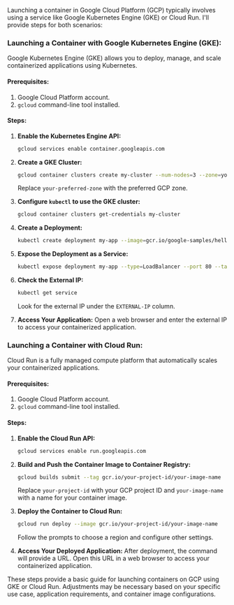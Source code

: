Launching a container in Google Cloud Platform (GCP) typically involves using a service like Google Kubernetes Engine (GKE) or Cloud Run. I'll provide steps for both scenarios:

### Launching a Container with Google Kubernetes Engine (GKE):

Google Kubernetes Engine (GKE) allows you to deploy, manage, and scale containerized applications using Kubernetes.

#### Prerequisites:
1. Google Cloud Platform account.
2. `gcloud` command-line tool installed.

#### Steps:

1. **Enable the Kubernetes Engine API:**
   ```bash
   gcloud services enable container.googleapis.com
   ```

2. **Create a GKE Cluster:**
   ```bash
   gcloud container clusters create my-cluster --num-nodes=3 --zone=your-preferred-zone
   ```
   Replace `your-preferred-zone` with the preferred GCP zone.

3. **Configure `kubectl` to use the GKE cluster:**
   ```bash
   gcloud container clusters get-credentials my-cluster
   ```

4. **Create a Deployment:**
   ```bash
   kubectl create deployment my-app --image=gcr.io/google-samples/hello-app:1.0
   ```

5. **Expose the Deployment as a Service:**
   ```bash
   kubectl expose deployment my-app --type=LoadBalancer --port 80 --target-port 8080
   ```

6. **Check the External IP:**
   ```bash
   kubectl get service
   ```

   Look for the external IP under the `EXTERNAL-IP` column.

7. **Access Your Application:**
   Open a web browser and enter the external IP to access your containerized application.

### Launching a Container with Cloud Run:

Cloud Run is a fully managed compute platform that automatically scales your containerized applications.

#### Prerequisites:
1. Google Cloud Platform account.
2. `gcloud` command-line tool installed.

#### Steps:

1. **Enable the Cloud Run API:**
   ```bash
   gcloud services enable run.googleapis.com
   ```

2. **Build and Push the Container Image to Container Registry:**
   ```bash
   gcloud builds submit --tag gcr.io/your-project-id/your-image-name
   ```

   Replace `your-project-id` with your GCP project ID and `your-image-name` with a name for your container image.

3. **Deploy the Container to Cloud Run:**
   ```bash
   gcloud run deploy --image gcr.io/your-project-id/your-image-name
   ```

   Follow the prompts to choose a region and configure other settings.

4. **Access Your Deployed Application:**
   After deployment, the command will provide a URL. Open this URL in a web browser to access your containerized application.

These steps provide a basic guide for launching containers on GCP using GKE or Cloud Run. Adjustments may be necessary based on your specific use case, application requirements, and container image configurations.
